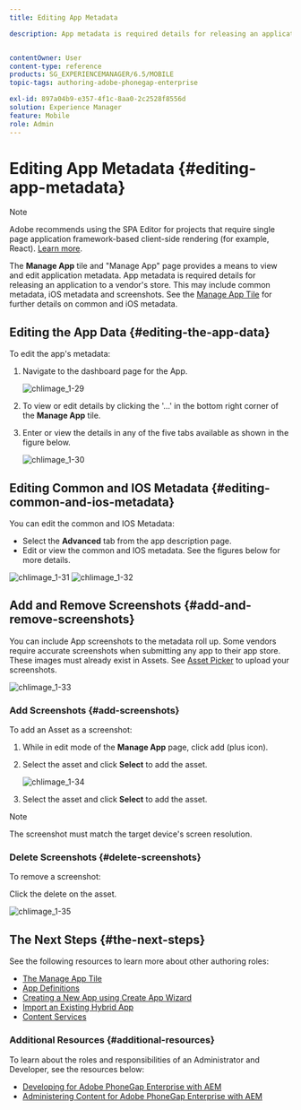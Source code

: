 ```yaml
---
title: Editing App Metadata

description: App metadata is required details for releasing an application to a vendor's store. Follow this page to learn about editing app data.


contentOwner: User
content-type: reference
products: SG_EXPERIENCEMANAGER/6.5/MOBILE
topic-tags: authoring-adobe-phonegap-enterprise

exl-id: 897a04b9-e357-4f1c-8aa0-2c2528f8556d
solution: Experience Manager
feature: Mobile
role: Admin
---
```

# Editing App Metadata {#editing-app-metadata}

>[!NOTE]
>
>Adobe recommends using the SPA Editor for projects that require single page application framework-based client-side rendering (for example, React). [Learn more](/help/sites-developing/spa-overview.md).

The **Manage App** tile and "Manage App" page provides a means to view and edit application metadata. App metadata is required details for releasing an application to a vendor's store. This may include common metadata, iOS metadata and screenshots. See the [Manage App Tile](/help/mobile/phonegap-app-details-tile.md) for further details on common and iOS metadata.

## Editing the App Data {#editing-the-app-data}

To edit the app's metadata:

1. Navigate to the dashboard page for the App.

   ![chlimage_1-29](assets/chlimage_1-29.png)

1. To view or edit details by clicking the '...' in the bottom right corner of the **Manage App** tile.

1. Enter or view the details in any of the five tabs available as shown in the figure below.

   ![chlimage_1-30](assets/chlimage_1-30.png)

## Editing Common and IOS Metadata {#editing-common-and-ios-metadata}

You can edit the common and IOS Metadata:

* Select the **Advanced** tab from the app description page.
* Edit or view the common and IOS metadata. See the figures below for more details.

![chlimage_1-31](assets/chlimage_1-31.png) ![chlimage_1-32](assets/chlimage_1-32.png)

## Add and Remove Screenshots {#add-and-remove-screenshots}

You can include App screenshots to the metadata roll up. Some vendors require accurate screenshots when submitting any app to their app store. These images must already exist in Assets. See [Asset Picker](../assets/search-assets.md#assetpicker) to upload your screenshots.

![chlimage_1-33](assets/chlimage_1-33.png)

### Add Screenshots {#add-screenshots}

To add an Asset as a screenshot:

1. While in edit mode of the **Manage App** page, click add (plus icon).
1. Select the asset and click **Select** to add the asset.

   ![chlimage_1-34](assets/chlimage_1-34.png)

1. Select the asset and click **Select** to add the asset.

>[!NOTE]
>
>The screenshot must match the target device's screen resolution.

### Delete Screenshots {#delete-screenshots}

To remove a screenshot:

Click the delete on the asset.

![chlimage_1-35](assets/chlimage_1-35.png)

## The Next Steps {#the-next-steps}

See the following resources to learn more about other authoring roles:

* [The Manage App Tile](/help/mobile/phonegap-app-details-tile.md)
* [App Definitions](/help/mobile/phonegap-app-definitions.md)
* [Creating a New App using Create App Wizard](/help/mobile/phonegap-create-new-app.md)
* [Import an Existing Hybrid App](/help/mobile/phonegap-adding-content-to-imported-app.md)
* [Content Services](/help/mobile/develop-content-as-a-service.md)

### Additional Resources {#additional-resources}

To learn about the roles and responsibilities of an Administrator and Developer, see the resources below:

* [Developing for Adobe PhoneGap Enterprise with AEM](/help/mobile/developing-in-phonegap.md)
* [Administering Content for Adobe PhoneGap Enterprise with AEM](/help/mobile/administer-phonegap.md)
